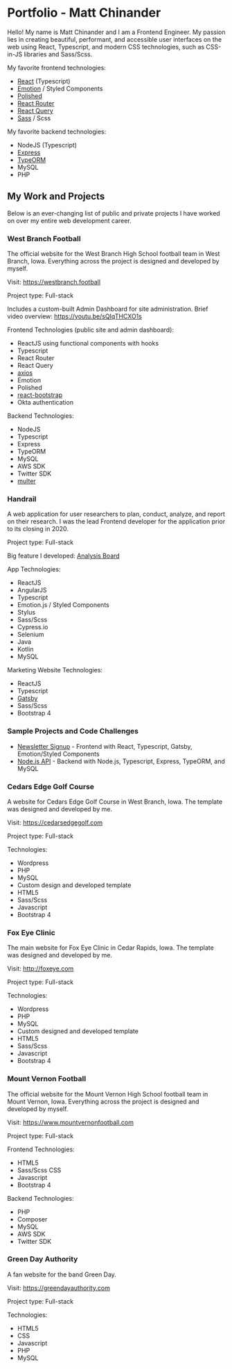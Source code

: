 # Portfolio - Matt Chinander

Hello! My name is Matt Chinander and I am a Frontend Engineer. My passion lies in creating beautiful, performant, and accessible user interfaces on the web using React, Typescript, and modern CSS technologies, such as CSS-in-JS libraries and Sass/Scss.

My favorite frontend technologies:
* [React](https://reactjs.org) (Typescript)
* [Emotion](https://emotion.sh/docs/introduction) / Styled Components
* [Polished](https://polished.js.org)
* [React Router](https://reactrouter.com)
* [React Query](https://react-query.tanstack.com)
* [Sass](https://sass-lang.com) / Scss

My favorite backend technologies:
* NodeJS (Typescript)
* [Express](https://expressjs.com)
* [TypeORM](https://typeorm.io/#/)
* MySQL
* PHP

## My Work and Projects

Below is an ever-changing list of public and private projects I have worked on over my entire web development career.

### West Branch Football
The official website for the West Branch High School football team in West Branch, Iowa. Everything across the project is designed and developed by myself.

Visit: https://westbranch.football

Project type: Full-stack

Includes a custom-built Admin Dashboard for site administration. Brief video overview: https://youtu.be/sQIqTHCXO1s

Frontend Technologies (public site and admin dashboard):
* ReactJS using functional components with hooks
* Typescript
* React Router
* React Query
* [axios](https://github.com/axios/axios)
* Emotion
* Polished
* [react-bootstrap](https://react-bootstrap.github.io)
* Okta authentication

Backend Technologies:
* NodeJS
* Typescript
* Express
* TypeORM
* MySQL
* AWS SDK
* Twitter SDK
* [multer](https://github.com/expressjs/multer#readme)

### Handrail
A web application for user researchers to plan, conduct, analyze, and report on their research. I was the lead Frontend developer for the application prior to its closing in 2020.

Project type: Full-stack

Big feature I developed: [Analysis Board](https://youtu.be/zvJzckToNQY)

App Technologies:
* ReactJS
* AngularJS
* Typescript
* Emotion.js / Styled Components
* Stylus
* Sass/Scss
* Cypress.io
* Selenium
* Java
* Kotlin
* MySQL

Marketing Website Technologies:
* ReactJS
* Typescript
* [Gatsby](https://www.gatsbyjs.com)
* Sass/Scss
* Bootstrap 4

### Sample Projects and Code Challenges
* [Newsletter Signup](https://github.com/chinanderm/sample-newsletter-signup) - Frontend with React, Typescript, Gatsby, Emotion/Styled Components
* [Node.js API](https://github.com/chinanderm/sample-nodejs-api) - Backend with Node.js, Typescript, Express, TypeORM, and MySQL

### Cedars Edge Golf Course
A website for Cedars Edge Golf Course in West Branch, Iowa. The template was designed and developed by me.

Visit: https://cedarsedgegolf.com

Project type: Full-stack

Technologies:
* Wordpress
* PHP
* MySQL
* Custom design and developed template
* HTML5
* Sass/Scss
* Javascript
* Bootstrap 4

### Fox Eye Clinic
The main website for Fox Eye Clinic in Cedar Rapids, Iowa. The template was designed and developed by me.

Visit: http://foxeye.com

Project type: Full-stack

Technologies:
* Wordpress
* PHP
* MySQL
* Custom designed and developed template
* HTML5
* Sass/Scss
* Javascript
* Bootstrap 4

### Mount Vernon Football
The official website for the Mount Vernon High School football team in Mount Vernon, Iowa. Everything across the project is designed and developed by myself.

Visit: https://www.mountvernonfootball.com

Project type: Full-stack

Frontend Technologies:
* HTML5
* Sass/Scss CSS
* Javascript
* Bootstrap 4

Backend Technologies:
* PHP
* Composer
* MySQL
* AWS SDK
* Twitter SDK

### Green Day Authority
A fan website for the band Green Day.

Visit: https://greendayauthority.com

Project type: Full-stack

Technologies:
* HTML5
* CSS
* Javascript
* PHP
* MySQL
